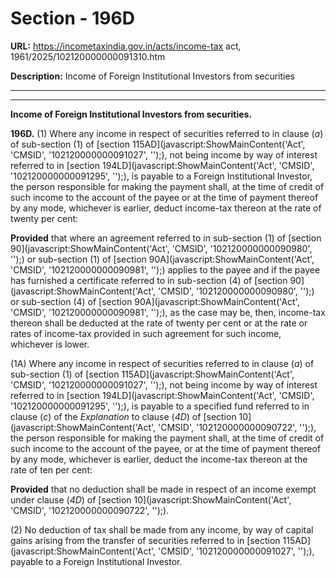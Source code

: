 # Section - 196D

**URL:** https://incometaxindia.gov.in/acts/income-tax act, 1961/2025/102120000000091310.htm

**Description:** Income of Foreign Institutional Investors from securities

---

****

**Income of Foreign Institutional Investors from securities.**

**196D.** (1) Where any income in respect of securities referred to in clause (_a_) of sub-section (1) of [section 115AD](javascript:ShowMainContent\('Act', 'CMSID', '102120000000091027', ''\);), not being income by way of interest referred to in [section 194LD](javascript:ShowMainContent\('Act', 'CMSID', '102120000000091295', ''\);), is payable to a Foreign Institutional Investor, the person responsible for making the payment shall, at the time of credit of such income to the account of the payee or at the time of payment thereof by any mode, whichever is earlier, deduct income-tax thereon at the rate of twenty per cent:

**Provided** that where an agreement referred to in sub-section (1) of [section 90](javascript:ShowMainContent\('Act', 'CMSID', '102120000000090980', ''\);) or sub-section (1) of [section 90A](javascript:ShowMainContent\('Act', 'CMSID', '102120000000090981', ''\);) applies to the payee and if the payee has furnished a certificate referred to in sub-section (4) of [section 90](javascript:ShowMainContent\('Act', 'CMSID', '102120000000090980', ''\);) or sub-section (4) of [section 90A](javascript:ShowMainContent\('Act', 'CMSID', '102120000000090981', ''\);), as the case may be, then, income-tax thereon shall be deducted at the rate of twenty per cent or at the rate or rates of income-tax provided in such agreement for such income, whichever is lower.

(1A) Where any income in respect of securities referred to in clause (_a_) of sub-section (1) of [section 115AD](javascript:ShowMainContent\('Act', 'CMSID', '102120000000091027', ''\);), not being income by way of interest referred to in [section 194LD](javascript:ShowMainContent\('Act', 'CMSID', '102120000000091295', ''\);), is payable to a specified fund referred to in clause (_c_) of the _Explanation_ to clause (_4D_) of [section 10](javascript:ShowMainContent\('Act', 'CMSID', '102120000000090722', ''\);), the person responsible for making the payment shall, at the time of credit of such income to the account of the payee, or at the time of payment thereof by any mode, whichever is earlier, deduct the income-tax thereon at the rate of ten per cent:

**Provided** that no deduction shall be made in respect of an income exempt under clause (_4D_) of [section 10](javascript:ShowMainContent\('Act', 'CMSID', '102120000000090722', ''\);).

(2) No deduction of tax shall be made from any income, by way of capital gains arising from the transfer of securities referred to in [section 115AD](javascript:ShowMainContent\('Act', 'CMSID', '102120000000091027', ''\);), payable to a Foreign Institutional Investor.